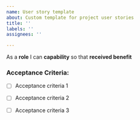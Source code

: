 ```yaml
---
name: User story template
about: Custom template for project user stories
title: ''
labels: ''
assignees: ''

---
```


As a **role** I can **capability** so that **received benefit**

### Acceptance Criteria:

- [ ] Acceptance criteria 1

- [ ] Acceptance criteria 2

- [ ] Acceptance criteria 3
